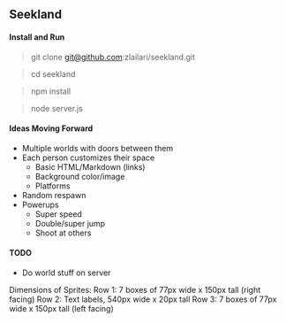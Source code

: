 ## Seekland

#### Install and Run
> git clone git@github.com:zlailari/seekland.git

> cd seekland

> npm install

> node server.js

#### Ideas Moving Forward
- Multiple worlds with doors between them
- Each person customizes their space
  - Basic HTML/Markdown (links)
  - Background color/image
  - Platforms
- Random respawn
- Powerups
  - Super speed
  - Double/super jump
  - Shoot at others

#### TODO
- Do world stuff on server

Dimensions of Sprites:
Row 1: 7 boxes of 77px wide x 150px tall (right facing)
Row 2: Text labels, 540px wide x 20px tall
Row 3: 7 boxes of 77px wide x 150px tall (left facing)